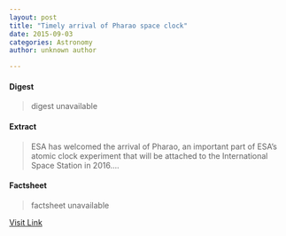 ```yaml
---
layout: post
title: "Timely arrival of Pharao space clock"
date: 2015-09-03
categories: Astronomy
author: unknown author

---
```



#### Digest
>digest unavailable

#### Extract
>ESA has welcomed the arrival of Pharao, an important part of ESA’s atomic clock experiment that will be attached to the International Space Station in 2016....

#### Factsheet
>factsheet unavailable

[Visit Link](http://www.esa.int/Our_Activities/Human_Spaceflight/Research/Timely_arrival_of_Pharao_space_clock)


